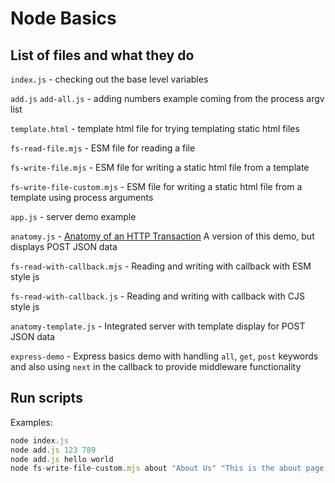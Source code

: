 # Node Basics

## List of files and what they do

```index.js``` - checking out the base level variables

```add.js``` ```add-all.js``` - adding numbers example coming from the process argv list

```template.html``` - template html file for trying templating static html files

```fs-read-file.mjs``` - ESM file for reading a file

```fs-write-file.mjs``` - ESM file for writing a static html file from a template

```fs-write-file-custom.mjs``` - ESM file for writing a static html file from a template using process arguments

```app.js``` - server demo example

```anatomy.js``` - [Anatomy of an HTTP Transaction](https://nodejs.org/en/docs/guides/anatomy-of-an-http-transaction) A version of this demo, but displays POST JSON data

```fs-read-with-callback.mjs``` - Reading and writing with callback with ESM style js

```fs-read-with-callback.js``` - Reading and writing with callback with CJS style js

```anatomy-template.js``` - Integrated server with template display for POST JSON data

```express-demo``` - Express basics demo with handling ```all```, ```get```, ```post``` keywords and also using ```next``` in the callback to provide middleware functionality

## Run scripts

Examples:

```js
node index.js
node add.js 123 789
node add.js hello world
node fs-write-file-custom.mjs about "About Us" "This is the about page."
```
